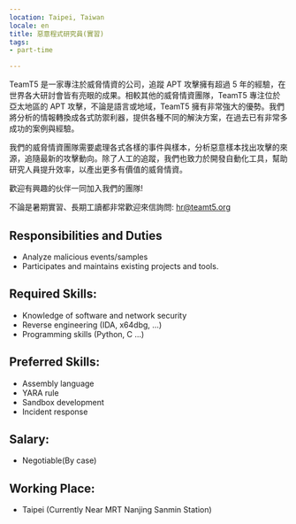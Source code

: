 ```yaml
---
location: Taipei, Taiwan
locale: en
title: 惡意程式研究員(實習)
tags:
- part-time

---
```

TeamT5 是一家專注於威脅情資的公司，追蹤 APT 攻擊擁有超過 5 年的經驗，在世界各大研討會皆有亮眼的成果。相較其他的威脅情資團隊，TeamT5 專注位於亞太地區的 APT 攻擊，不論是語言或地域，TeamT5 擁有非常強大的優勢。我們將分析的情報轉換成各式防禦利器，提供各種不同的解決方案，在過去已有非常多成功的案例與經驗。

我們的威脅情資團隊需要處理各式各樣的事件與樣本，分析惡意樣本找出攻擊的來源，追隨最新的攻擊動向。除了人工的追蹤，我們也致力於開發自動化工具，幫助研究人員提升效率，以產出更多有價值的威脅情資。

歡迎有興趣的伙伴一同加入我們的團隊!

不論是暑期實習、長期工讀都非常歡迎來信詢問: [hr@teamt5.org](mailto:hr@teamt5.org)

## Responsibilities and Duties

* Analyze malicious events/samples
* Participates and maintains existing projects and tools.

## Required Skills:

* Knowledge of software and network security
* Reverse engineering (IDA, x64dbg, …)
* Programming skills (Python, C …)

## Preferred Skills:

* Assembly language
* YARA rule
* Sandbox development
* Incident response

## Salary:

* Negotiable(By case)

## Working Place:

* Taipei (Currently Near MRT Nanjing Sanmin Station)